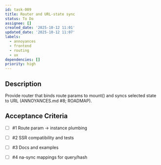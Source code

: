 ```yaml
---
id: task-009
title: Router and URL‑state sync
status: To Do
assignee: []
created_date: '2025-10-12 11:01'
updated_date: '2025-10-12 11:07'
labels:
  - annoyances
  - frontend
  - routing
  - ux
dependencies: []
priority: high
---
```


## Description

<!-- SECTION:DESCRIPTION:BEGIN -->
Provide router that binds route params to mount() and syncs selected state to URL (ANNOYANCES.md #8; ROADMAP).
<!-- SECTION:DESCRIPTION:END -->

## Acceptance Criteria
<!-- AC:BEGIN -->
- [ ] #1 Route param → instance plumbing
- [ ] #2 SSR compatibility and tests
- [ ] #3 Docs and examples

- [ ] #4 na-sync mappings for query/hash
<!-- AC:END -->
